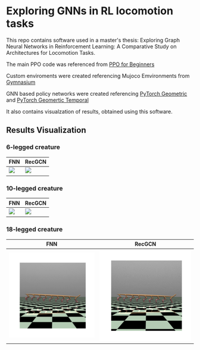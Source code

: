 # Exploring GNNs in RL locomotion tasks

This repo contains software used in a master's thesis: Exploring Graph Neural Networks in Reinforcement Learning: A Comparative Study on Architectures for Locomotion Tasks.

The main PPO code was referenced from [PPO for Beginners](https://github.com/ericyangyu/PPO-for-Beginners)

Custom enviroments were created referencing Mujoco Emvironments from [Gymnasium](https://gymnasium.farama.org/environments/mujoco/)

GNN based policy networks were created referencing [PyTorch Geometric](https://pytorch-geometric.readthedocs.io/en/latest/get_started/colabs.html) and [PyTorch Geomertic Temporal](https://pytorch-geometric-temporal.readthedocs.io/en/latest/notes/introduction.html)

It also contains visualzation of results, obtained using this software.

## Results Visualization

### 6-legged creature

| FNN                                    | RecGCN                                           |
| -------------------------------------- | ------------------------------------------------ |
| ![](gifs/dog6_env-fnn_a_animation.gif) | ![](gifs/dog6_env-recurrent_gcn_a_animation.gif) |



### 10-legged creature

| FNN                                     | RecGCN                                     |
| --------------------------------------- | ------------------------------------------ |
| ![](gifs/dog10-fnn_mass4_animation.gif) | ![](gifs/dog10-recgcn_mass4_animation.gif) |

### 18-legged creature

| FNN                               | RecGCN                               |
| --------------------------------- | ------------------------------------ |
| ![](gifs/dog18-fnn_animation.gif) | ![](gifs/dog18-recgcn_animation.gif) |

